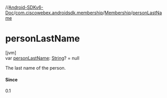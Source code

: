 //[Android-SDKv6-Doc](../../../index.md)/[com.ciscowebex.androidsdk.membership](../index.md)/[Membership](index.md)/[personLastName](person-last-name.md)

# personLastName

[jvm]\
var [personLastName](person-last-name.md): [String](https://kotlinlang.org/api/latest/jvm/stdlib/kotlin/-string/index.html)? = null

The last name of the person.

#### Since

0.1
